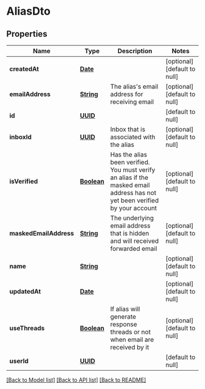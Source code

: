 # AliasDto
## Properties

Name | Type | Description | Notes
------------ | ------------- | ------------- | -------------
**createdAt** | [**Date**](DateTime.md) |  | [optional] [default to null]
**emailAddress** | [**String**](string.md) | The alias&#39;s email address for receiving email | [optional] [default to null]
**id** | [**UUID**](UUID.md) |  | [default to null]
**inboxId** | [**UUID**](UUID.md) | Inbox that is associated with the alias | [optional] [default to null]
**isVerified** | [**Boolean**](boolean.md) | Has the alias been verified. You must verify an alias if the masked email address has not yet been verified by your account | [optional] [default to null]
**maskedEmailAddress** | [**String**](string.md) | The underlying email address that is hidden and will received forwarded email | [optional] [default to null]
**name** | [**String**](string.md) |  | [optional] [default to null]
**updatedAt** | [**Date**](DateTime.md) |  | [optional] [default to null]
**useThreads** | [**Boolean**](boolean.md) | If alias will generate response threads or not when email are received by it | [optional] [default to null]
**userId** | [**UUID**](UUID.md) |  | [default to null]

[[Back to Model list]](../README.md#documentation-for-models) [[Back to API list]](../README.md#documentation-for-api-endpoints) [[Back to README]](../README.md)

